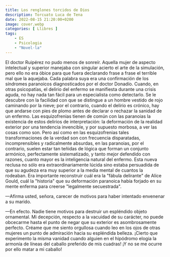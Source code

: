 ```yaml
---
title: Los renglones torcidos de Dios
description: Torcuato Luca de Tena
date: 2022-08-15 21:20:00+0200
image: cover.webp
categories: [ Llibres ]
tags:
    - ES
    - Psicologia
    - "Novel·la"
---
```


El doctor Ruipérez no pudo menos de sonreír. Aquella mujer de aspecto intelectual y superior manejaba con singular acierto el arte de la simulación, pero ello no era óbice para que fuera declarando frase a frase el terrible mal que la aquejaba. Cada palabra suya era una confirmación de los síndromes paranoicos diagnosticados por el doctor Donadío. Cuando, en otras psicopatías, el delirio del enfermo se manifiesta durante una crisis aguda, no hay nada tan fácil para un especialista como detectarlo. Se le descubre con la facilidad con que se distingue a un hombre vestido de rojo caminando por la nieve; por el contrario, cuando el delirio es crónico, hay que andarse con pies de plomo antes de declarar o rechazar la sanidad de un enfermo. Las esquizofrenias tienen de común con las paranoias la existencia de estos delirios de interpretación: la deformación de la realidad exterior por una tendencia invencible, y por supuesto morbosa, a ver las cosas como son. Pero así como en las esquizofrenias tales transformaciones de la verdad son con frecuencia disparatadas, incomprensibles y radicalmente absurdas, en las paranoias, por el contrario, suelen estar tan teñidas de lógica que forman un conjunto armónico, perfectamente sistematizado, y tanto mejor defendido con razones, cuanto mayor es la inteligencia natural del enfermo. Esta nueva reclusa no sólo era extraordinariamente lúcida sino estaba persuadida de que su agudeza era muy superior a la media mental de cuantos la rodeaban. Era importante reconstruir cuál era la "fábula delirante" de Alice Gould, cuál la "historia" que su deformación paranoica había forjado en su mente enferma para creerse "legalmente secuestrada".

—Afirma usted, señora, carecer de motivos para haber intentado envenenar a su marido.

—En efecto. Nadie tiene motivos para destruir un espléndido objeto ornamental. Mi decepción, respecto a la vacuidad de su carácter, no puede obcecarme hasta el punto de negar que su exterior es asombrosamente perfecto. Créame que me siento orgullosa cuando leo en los ojos de otras mujeres un punto de admiración hacia su espléndida belleza. ¡Cierto que experimento la misma vanidad cuando alguien en el hipódromo elogia la armonía de líneas del caballo preferido de mis cuadras! ¡Y no se me ocurre por ello matar a mi caballo!

